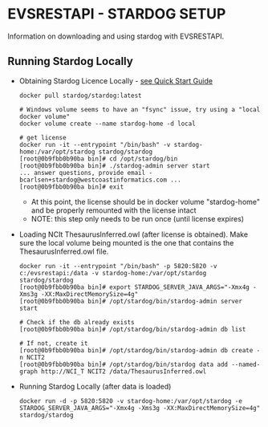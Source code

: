 # EVSRESTAPI - STARDOG SETUP

Information on downloading and using stardog with EVSRESTAPI.

## Running Stardog Locally

* Obtaining Stardog Licence Locally - [see Quick Start Guide](https://www.stardog.com/docs/#_quick_start_guide)
 
      docker pull stardog/stardog:latest
      
      # Windows volume seems to have an "fsync" issue, try using a "local docker volume"
      docker volume create --name stardog-home -d local
      
      # get license
      docker run -it --entrypoint "/bin/bash" -v stardog-home:/var/opt/stardog stardog/stardog
      [root@0b9fbb0b90ba bin]# cd /opt/stardog/bin
      [root@0b9fbb0b90ba bin]# ./stardog-admin server start
      ... answer questions, provide email - bcarlsen+stardog@westcoastinformatics.com ...
      [root@0b9fbb0b90ba bin]# exit

    * At this point, the license should be in docker volume "stardog-home" and be properly remounted with the license intact
    * NOTE: this step only needs to be run once (until license expires)

* Loading NCIt ThesaurusInferred.owl (after license is obtained).  Make sure the local volume being mounted is the one that contains the ThesaurusInferred.owl file.
 
      docker run -it --entrypoint "/bin/bash" -p 5820:5820 -v c:/evsrestapi:/data -v stardog-home:/var/opt/stardog stardog/stardog
      [root@0b9fbb0b90ba bin]# export STARDOG_SERVER_JAVA_ARGS="-Xmx4g -Xms3g -XX:MaxDirectMemorySize=4g"
      [root@0b9fbb0b90ba bin]# /opt/stardog/bin/stardog-admin server start
      
      # Check if the db already exists
      [root@0b9fbb0b90ba bin]# /opt/stardog/bin/stardog-admin db list
      
      # If not, create it
      [root@0b9fbb0b90ba bin]# /opt/stardog/bin/stardog-admin db create -n NCIT2
      [root@0b9fbb0b90ba bin]# /opt/stardog/bin/stardog data add --named-graph http://NCI_T NCIT2 /data/ThesaurusInferred.owl
 
* Running Stardog Locally (after data is loaded)

      docker run -d -p 5820:5820 -v stardog-home:/var/opt/stardog -e STARDOG_SERVER_JAVA_ARGS="-Xmx4g -Xms3g -XX:MaxDirectMemorySize=4g" stardog/stardog

